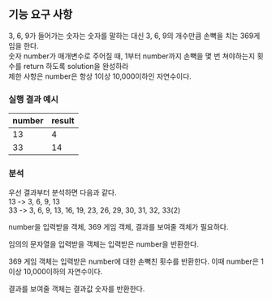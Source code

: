 ## 기능 요구 사항
3, 6, 9가 들어가는 숫자는 숫자를 말하는 대신 3, 6, 9의 개수만큼 손뼉을 치는 369게임을 한다.<br>
숫자 number가 매개변수로 주어질 때, 1부터 number까지 손뼉을 몇 번 쳐야하는지 횟수를 return 하도록 solution을 완성하라<br>
제한 사항은 number은 항상 1이상 10,000이하인 자연수이다.

### 실행 결과 예시

| number | result |
| --- | --- |
| 13 | 4 |
| 33 | 14 |

### 분석
우선 결과부터 분석하면 다음과 같다.<br>
13 -> 3, 6, 9, 13 <br>
33 -> 3, 6, 9, 13, 16, 19, 23, 26, 29, 30, 31, 32, 33(2)

number을 입력받을 객체, 369 게임 객체, 결과를 보여줄 객체가 필요하다.

임의의 문자열을 입력받을 객체는 입력받은 number을 반환한다.

369 게임 객체는 입력받은 number에 대한 손뼉친 횟수를 반환한다.
이때 number은 1이상 10,000이하의 자연수이다.<br>

결과를 보여줄 객체는 결과값 숫자를 반환한다.